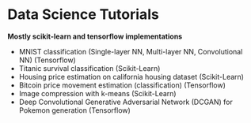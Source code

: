 # Data Science Tutorials

**Mostly scikit-learn and tensorflow implementations**

* MNIST classification (Single-layer NN, Multi-layer NN, Convolutional NN) (Tensorflow)
* Titanic survival classification (Scikit-Learn)
* Housing price estimation on california housing dataset (Scikit-Learn)
* Bitcoin price movement estimation (classification) (Tensorflow)
* Image compression with k-means (Scikit-Learn)
* Deep Convolutional Generative Adversarial Network (DCGAN) for Pokemon generation (Tensorflow)
